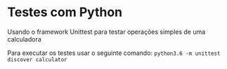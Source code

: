 # Testes com Python

Usando o framework Unittest para testar operações simples de uma calculadora

Para executar os testes usar o seguinte comando: `python3.6 -m unittest discover calculator`

